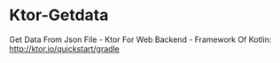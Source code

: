 # Ktor-Getdata
Get Data From Json File - Ktor For Web Backend - Framework Of Kotlin:
http://ktor.io/quickstart/gradle
